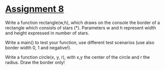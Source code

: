 # <u> Assignment 8 </u>
Write a function rectangle(w,h), which draws on the console the border of a rectangle which
consists of stars (*). Parameters w and h represent width and height expressed in number of stars. <br>

Write a main() to test your function, use different test scenarios (use also border width 0, 1 and
negative!). <br>

Write a function circle(x, y, r), with x,y the center of the circle and r the radius. Draw the border only!